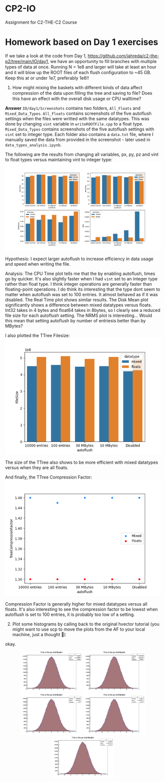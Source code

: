 # CP2-IO
Assignment for C2-THE-C2 Course

# Homework based on Day 1 exercises
If we take a look at the code from Day 1, https://github.com/jahreda/c2-the-p2/tree/main/IO/day1, we have an opportunity to ﬁll branches with multiple types of data at once. Running N = 1e8 and larger will take at least an hour and it will blow up the ROOT ﬁles of each ﬂush conﬁguration to ~45 GB. Keep this at or under 1e7, preferably 1e6!!

1. How might mixing the baskets with different kinds of data affect compression of the data upon ﬁlling the tree and saving to ﬁle? Does this have an effect with the overall disk usage or CPU walltime?

**Answer** 
`IO/day1/Screenshots` contains two folders, `All_Floats` and `Mixed_Data_Types`. `All_Floats` contains screenshots of the five autoflush settings when the files were writted with the same datatypes. This was done by changing `vint` variable in `writeROOTFile.cpp` to a float type. `Mixed_Data_Types` contains screenshots of the five autoflush settings with `vint` set to integer type. Each folder also contains a `data.txt` file, where I manually saved the data from provided in the screenshot - later used in `data_types_analysis.ipynb`. 

The following are the results from changing all variables, px, py, pz and vint to float types versus maintaining vint to integer type: 
![analysis](IO/day1/datatype_analysis.png)

Hypothesis: I expect larger autoflush to increase efficiency in data usage and speed when writing the file.

Analysis: The CPU Time plot tells me that the by enabling autoflush, times go by quicker. It's also slightly faster when I had `vint` set to an integer type rather than float type. I think integer operations are generally faster than floating-point operations. I do think its interesting that the type dont seem to matter when autoflush was set to 100 entries. It almost behaved as if it was disabled. 
The Real Time plot shows similar results.
The Disk Mean plot significantly shows a difference between mixed datatypes versus floats. Int32 takes in 4 bytes and float64 takes in 8bytes, so I clearly see a reduced file size for each autoflush setting. 
The NRMS plot is interesting... Would this mean that setting autoflush by number of entriesis better than by MBytes? 

I also plotted the TTree Filesize: 
![Tfilesize](IO/day1/datatype_analysis_filesize.png)

The size of the TTree also shows to be more efficient with mixed datatypes versus when they are all floats. 

And finally, the TTree Compression Factor:
![TCF](IO/day1/datatype_analysis_compressfactor.png)

Compression Factor is generally higher for mixed datatypes versus all floats. It's also interesting to see the compression factor to be lowest when autoflush is set to 100 entries, it is probably too low of a setting. 

2. Plot some histograms by calling back to the original hvector tutorial (you might want to use scp to move the plots from the AF to your local machine, just a thought 👀)

okay. 

<p align="center">
  <img src="IO/day1/vpx_distributions/vpx_1000000_-1000000_50.png" width="200">
  <img src="IO/day1/vpx_distributions/vpx_1000000_-30000000_50.png" width="200">
  <img src="IO/day1/vpx_distributions/vpx_1000000_0_50.png" width="200">
  <img src="IO/day1/vpx_distributions/vpx_1000000_10000_50.png" width="200">
  <img src="IO/day1/vpx_distributions/vpx_1000000_100_50.png" width="200">
</p>

